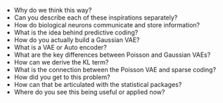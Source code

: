 - Why do we think this way?
- Can you describe each of these inspirations separately?
- How do biological neurons communicate and store information?
- What is the idea behind predictive coding?
- How do you actually build a Gaussian VAE?
- What is a VAE or Auto encoder?
- What are the key differences between Poisson and Gaussian VAEs?
- How can we derive the KL term?
- What is the connection between the Poisson VAE and sparse coding?
- How did you get to this problem?
- How can that be articulated with the statistical packages?
- Where do you see this being useful or applied now?
